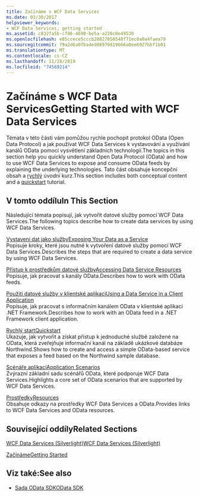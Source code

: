 ```yaml
---
title: Začínáme s WCF Data Services
ms.date: 03/30/2017
helpviewer_keywords:
- WCF Data Services, getting started
ms.assetid: c832fa5b-cf86-4690-be5a-a226c0e49530
ms.openlocfilehash: e85ccece5cccb28827850548f71ec0a8a4faea70
ms.sourcegitcommit: 79a2d6a07ba4ed08979819666a0ee6927bbf1b01
ms.translationtype: MT
ms.contentlocale: cs-CZ
ms.lasthandoff: 11/28/2019
ms.locfileid: "74569214"
---
```

# <a name="getting-started-with-wcf-data-services"></a><span data-ttu-id="612c0-102">Začínáme s WCF Data Services</span><span class="sxs-lookup"><span data-stu-id="612c0-102">Getting Started with WCF Data Services</span></span>
<span data-ttu-id="612c0-103">Témata v této části vám pomůžou rychle pochopit protokol OData (Open Data Protocol) a jak používat WCF Data Services k vystavování a využívání kanálů OData pomocí vysvětlení základních technologií.</span><span class="sxs-lookup"><span data-stu-id="612c0-103">The topics in this section help you quickly understand Open Data Protocol (OData) and how to use WCF Data Services to expose and consume OData feeds by explaining the underlying technologies.</span></span> <span data-ttu-id="612c0-104">Tato část obsahuje koncepční obsah a [rychlý](quickstart-wcf-data-services.md) úvodní kurz.</span><span class="sxs-lookup"><span data-stu-id="612c0-104">This section includes both conceptual content and a [quickstart](quickstart-wcf-data-services.md) tutorial.</span></span>  
  
## <a name="in-this-section"></a><span data-ttu-id="612c0-105">V tomto oddílu</span><span class="sxs-lookup"><span data-stu-id="612c0-105">In This Section</span></span>  
 <span data-ttu-id="612c0-106">Následující témata popisují, jak vytvořit datové služby pomocí WCF Data Services.</span><span class="sxs-lookup"><span data-stu-id="612c0-106">The following topics describe how to create data services by using WCF Data Services.</span></span>  
  
 [<span data-ttu-id="612c0-107">Vystavení dat jako služby</span><span class="sxs-lookup"><span data-stu-id="612c0-107">Exposing Your Data as a Service</span></span>](exposing-your-data-as-a-service-wcf-data-services.md)  
 <span data-ttu-id="612c0-108">Popisuje kroky, které jsou nutné k vytvoření datové služby pomocí WCF Data Services.</span><span class="sxs-lookup"><span data-stu-id="612c0-108">Describes the steps that are required to create a data service by using WCF Data Services.</span></span>  
  
 [<span data-ttu-id="612c0-109">Přístup k prostředkům datové služby</span><span class="sxs-lookup"><span data-stu-id="612c0-109">Accessing Data Service Resources</span></span>](accessing-data-service-resources-wcf-data-services.md)  
 <span data-ttu-id="612c0-110">Popisuje, jak pracovat s kanály OData.</span><span class="sxs-lookup"><span data-stu-id="612c0-110">Describes how to work with OData feeds.</span></span>  
  
 [<span data-ttu-id="612c0-111">Použití datové služby v klientské aplikaci</span><span class="sxs-lookup"><span data-stu-id="612c0-111">Using a Data Service in a Client Application</span></span>](using-a-data-service-in-a-client-application-wcf-data-services.md)  
 <span data-ttu-id="612c0-112">Popisuje, jak pracovat s informačním kanálem OData v klientské aplikaci .NET Framework.</span><span class="sxs-lookup"><span data-stu-id="612c0-112">Describes how to work with an OData feed in a .NET Framework client application.</span></span>  
  
 [<span data-ttu-id="612c0-113">Rychlý start</span><span class="sxs-lookup"><span data-stu-id="612c0-113">Quickstart</span></span>](quickstart-wcf-data-services.md)  
 <span data-ttu-id="612c0-114">Ukazuje, jak vytvořit a získat přístup k jednoduché službě založené na OData, která zveřejňuje informační kanál na základě ukázkové databáze Northwind.</span><span class="sxs-lookup"><span data-stu-id="612c0-114">Shows how to create and access a simple OData-based service that exposes a feed based on the Northwind sample database.</span></span>  
  
 [<span data-ttu-id="612c0-115">Scénáře aplikací</span><span class="sxs-lookup"><span data-stu-id="612c0-115">Application Scenarios</span></span>](application-scenarios-wcf-data-services.md)  
 <span data-ttu-id="612c0-116">Zvýrazní základní sadu scénářů OData, které podporuje WCF Data Services.</span><span class="sxs-lookup"><span data-stu-id="612c0-116">Highlights a core set of OData scenarios that are supported by WCF Data Services.</span></span>  
  
 [<span data-ttu-id="612c0-117">Prostředky</span><span class="sxs-lookup"><span data-stu-id="612c0-117">Resources</span></span>](wcf-data-services-resources.md)  
 <span data-ttu-id="612c0-118">Obsahuje odkazy na prostředky WCF Data Services a OData.</span><span class="sxs-lookup"><span data-stu-id="612c0-118">Provides links to WCF Data Services and OData resources.</span></span>  
  
## <a name="related-sections"></a><span data-ttu-id="612c0-119">Související oddíly</span><span class="sxs-lookup"><span data-stu-id="612c0-119">Related Sections</span></span>  
 [<span data-ttu-id="612c0-120">WCF Data Services (Silverlight)</span><span class="sxs-lookup"><span data-stu-id="612c0-120">WCF Data Services (Silverlight)</span></span>](https://go.microsoft.com/fwlink/?LinkID=143149)  
  
 [<span data-ttu-id="612c0-121">Začínáme</span><span class="sxs-lookup"><span data-stu-id="612c0-121">Getting Started</span></span>](../adonet/ef/getting-started.md)  
  
## <a name="see-also"></a><span data-ttu-id="612c0-122">Viz také:</span><span class="sxs-lookup"><span data-stu-id="612c0-122">See also</span></span>

- [<span data-ttu-id="612c0-123">Sada OData SDK</span><span class="sxs-lookup"><span data-stu-id="612c0-123">OData SDK</span></span>](https://go.microsoft.com/fwlink/?LinkID=185248)
